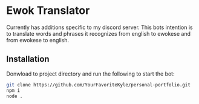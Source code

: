 # Ewok Translator

Currently has additions specific to my discord server.
This bots intention is to translate words and phrases it recognizes from english to ewokese and from ewokese to english.

## Installation

Donwload to project directory and run the following to start the bot:

```sh
git clone https://github.com/YourFavoriteKyle/personal-portfolio.git
npm i
node .
```
